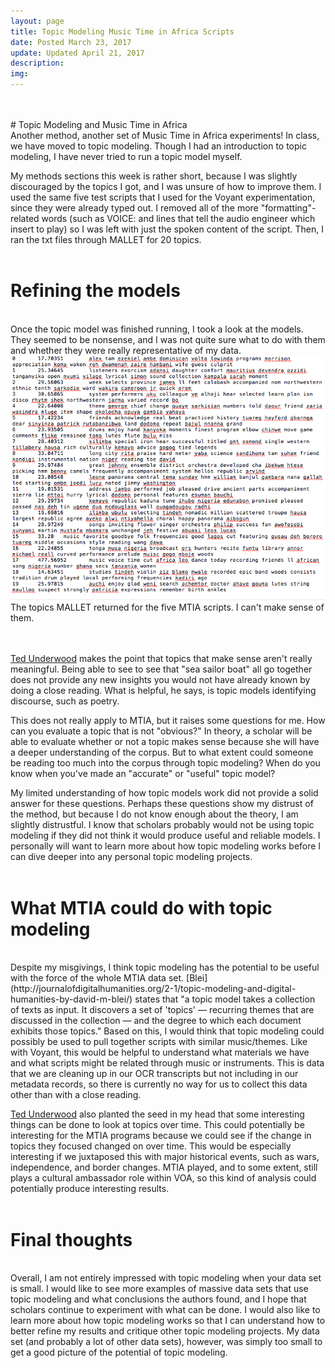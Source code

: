 ```yaml
---
layout: page
title: Topic Modeling Music Time in Africa Scripts
date: Posted March 23, 2017
update: Updated April 21, 2017
description:
img:
---
```

<br/>
<br/>
# Topic Modeling and Music Time in Africa
<br/>
Another method, another set of Music Time in Africa experiments! In class, we have moved to topic modeling. Though I had an introduction to topic modeling, I have never tried to run a topic model myself.

My methods sections this week is rather short, because I was slightly discouraged by the topics I got, and I was unsure of how to improve them. I used the same five test scripts that I used for the Voyant experimentation, since they were already typed out. I removed all of the more "formatting"-related words (such as VOICE: and lines that tell the audio engineer which insert to play) so I was left with just the spoken content of the script. Then, I ran the txt files through MALLET for 20 topics.
<br/>
<br/>
# Refining the models
<br/>
Once the topic model was finished running, I took a look at the models. They seemed to be nonsense, and I was not quite sure what to do with them and whether they were really representative of my data.

<div class="img_row">
	<img class="col three" src="/img/topicmodeling.png" alt="results of topic model" title="Topics from MTIA"/>
</div>
<div class="col three caption">
	The topics MALLET returned for the five MTIA scripts. I can't make sense of them.
</div>
<br/>
<br/>


[Ted Underwood](https://tedunderwood.com/2012/04/07/topic-modeling-made-just-simple-enough/) makes the point that topics that make sense aren't really meaningful. Being able to see to see that "sea sailor boat" all go together does not provide any new insights you would not have already known by doing a close reading. What is helpful, he says, is topic models identifying discourse, such as poetry.

This does not really apply to MTIA, but it raises some questions for me. How can you evaluate a topic that is not "obvious?" In theory, a scholar will be able to evaluate whether or not a topic makes sense because she will have a deeper understanding of the corpus. But to what extent could someone be reading too much into the corpus through topic modeling? When do you know when you've made an "accurate" or "useful" topic model?

My limited understanding of how topic models work did not provide a solid answer for these questions. Perhaps these questions show my distrust of the method, but because I do not know enough about the theory, I am slightly distrustful. I know that scholars probably would not be using topic modeling if they did not think it would produce useful and reliable models. I personally will want to learn more about how topic modeling works before I can dive deeper into any personal topic modeling projects.
<br/>
<br/>
# What MTIA could do with topic modeling
<br/>
Despite my misgivings, I think topic modeling has the potential to be useful with the force of the whole MTIA data set. [Blei](http://journalofdigitalhumanities.org/2-1/topic-modeling-and-digital-humanities-by-david-m-blei/) states that "a topic model takes a collection of texts as input. It discovers a set of 'topics' — recurring themes that are discussed in the collection — and the degree to which each document exhibits those topics." Based on this, I would think that topic modeling could possibly be used to pull together scripts with similar music/themes. Like with Voyant, this would be helpful to understand what materials we have and what scripts might be related through music or instruments. This is data that we are cleaning up in our OCR transcripts but not including in our metadata records, so there is currently no way for us to collect this data other than with a close reading.

[Ted Underwood](https://tedunderwood.com/2012/12/14/what-can-topic-models-of-pmla-teach-us-about-the-history-of-literary-scholarship/) also planted the seed in my head that some interesting things can be done to look at topics over time. This could potentially be interesting for the MTIA programs because we could see if the change in topics they focused changed on over time. This would be especially interesting if we juxtaposed this with major historical events, such as wars, independence, and border changes. MTIA played, and to some extent, still plays a cultural ambassador role within VOA, so this kind of analysis could potentially produce interesting results.
<br/>
<br/>
# Final thoughts
<br/>
Overall, I am not entirely impressed with topic modeling when your data set is small. I would like to see more examples of massive data sets that use topic modeling and what conclusions the authors found, and I hope that scholars continue to experiment with what can be done. I would also like to learn more about how topic modeling works so that I can understand how to better refine my results and critique other topic modeling projects. My data set (and probably a lot of other data sets), however, was simply too small to get a good picture of the potential of topic modeling.
